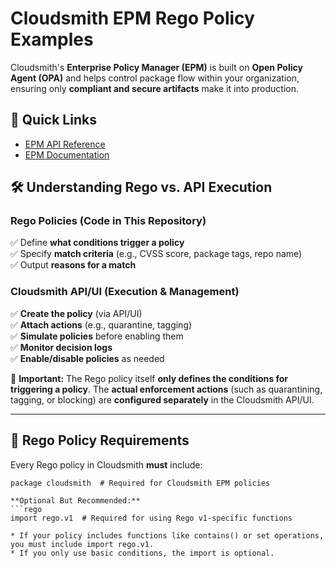 # Cloudsmith EPM Rego Policy Examples

Cloudsmith's **Enterprise Policy Manager (EPM)** is built on **Open Policy Agent (OPA)** and helps control package flow within your organization, ensuring only **compliant and secure artifacts** make it into production.

## 📌 Quick Links

- [EPM API Reference](https://api.cloudsmith.io/v2/redoc/)
- [EPM Documentation](https://help.cloudsmith.io/docs/enterprise-policy-management)

## 🛠️ Understanding Rego vs. API Execution

### Rego Policies (Code in This Repository)

✅ Define **what conditions trigger a policy**  
✅ Specify **match criteria** (e.g., CVSS score, package tags, repo name)  
✅ Output **reasons for a match**  

### Cloudsmith API/UI (Execution & Management)

✅ **Create the policy** (via API/UI)  
✅ **Attach actions** (e.g., quarantine, tagging)  
✅ **Simulate policies** before enabling them  
✅ **Monitor decision logs**  
✅ **Enable/disable policies** as needed  

📌 **Important:** The Rego policy itself **only defines the conditions for triggering a policy**. The **actual enforcement actions** (such as quarantining, tagging, or blocking) are **configured separately** in the Cloudsmith API/UI.

---

## 📜 Rego Policy Requirements

Every Rego policy in Cloudsmith **must** include:

```rego
package cloudsmith  # Required for Cloudsmith EPM policies

**Optional But Recommended:**
```rego
import rego.v1  # Required for using Rego v1-specific functions

* If your policy includes functions like contains() or set operations, you must include import rego.v1.
* If you only use basic conditions, the import is optional.

